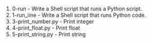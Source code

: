 1. 0-run - Write a Shell script that runs a Python script.
2. 1-run_iine - Write a Shell script that runs Python code.
3. 3-print_number.py - Print integer
4. 4-print_float.py - Print float
5. 5-print_string.py - Print string
